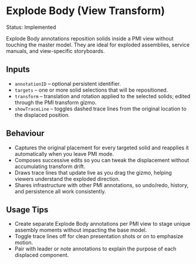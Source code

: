 # Explode Body (View Transform)

Status: Implemented

Explode Body annotations reposition solids inside a PMI view without touching the master model. They are ideal for exploded assemblies, service manuals, and view-specific storyboards.

## Inputs
- `annotationID` – optional persistent identifier.
- `targets` – one or more solid selections that will be repositioned.
- `transform` – translation and rotation applied to the selected solids; edited through the PMI transform gizmo.
- `showTraceLine` – toggles dashed trace lines from the original location to the displaced position.

## Behaviour
- Captures the original placement for every targeted solid and reapplies it automatically when you leave PMI mode.
- Composes successive edits so you can tweak the displacement without accumulating transform drift.
- Draws trace lines that update live as you drag the gizmo, helping viewers understand the exploded direction.
- Shares infrastructure with other PMI annotations, so undo/redo, history, and persistence all work consistently.

## Usage Tips
- Create separate Explode Body annotations per PMI view to stage unique assembly moments without impacting the base model.
- Toggle trace lines off for clean presentation shots or on to emphasize motion.
- Pair with leader or note annotations to explain the purpose of each displaced component.
